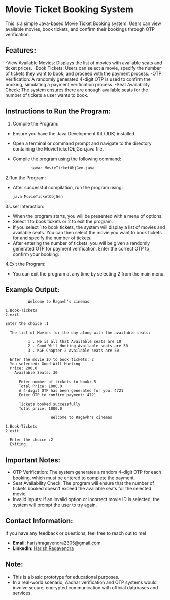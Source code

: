 # Movie Ticket Booking System

This is a simple Java-based Movie Ticket Booking system. Users can view available movies, book tickets, and confirm their bookings through OTP verification.

## Features:
  -View Available Movies: Displays the list of movies with available seats and ticket prices.
  -Book Tickets: Users can select a movie, specify the number of tickets they want to book, and proceed with the payment process.
  -OTP Verification: A randomly generated 4-digit OTP is used to confirm the booking, simulating a payment verification process.
  -Seat Availability Check: The system ensures there are enough available seats for the number of tickets a user wants to book.
  
## Instructions to Run the Program:
  1. Compile the Program:

  - Ensure you have the Java Development Kit (JDK) installed.
  - Open a terminal or command prompt and navigate to the directory containing the MovieTicketObjGen.java file.
  - Compile the program using the following command:
    
                javac MovieTicketObjGen.java
                
 2.Run the Program:

  - After successful compilation, run the program using:

        java MovieTicketObjGen
    
  3.User Interaction:

  - When the program starts, you will be presented with a menu of options.
  - Select 1 to book tickets or 2 to exit the program.
  - If you select 1 to book tickets, the system will display a list of movies and available seats. You can then select the movie you want to book tickets for and specify the number of tickets.
  - After entering the number of tickets, you will be given a randomly generated OTP for payment verification.
    Enter the correct OTP to confirm your booking.

  4.Exit the Program:

  - You can exit the program at any time by selecting 2 from the main menu.
    
## Example Output:
          
    
              Welcome to Ragavh's cinemas

    1.Book-Tickets
    2.exit

    Enter the choice :1

      The list of Movies for the day along with the available seats:

              1 . He is all that Available seats are 10
              2 . Good Will Hunting Available seats are 30
              3 . KGF Chapter-2 Available seats are 50

      Enter the movie ID to book tickets: 2
      You selected: Good Will Hunting
      Price: 200.0
        Available Seats: 30

          Enter number of tickets to book: 5
          Total Price: 1000.0
          A 4-digit OTP has been generated for you: 4721
          Enter OTP to confirm payment: 4721
          
          Tickets booked successfully
          Total price: 1000.0

                        Welcome to Ragavh's cinemas

    1.Book-Tickets
    2.exit

      Enter the choice :2
      Exiting...


## Important Notes:

  - OTP Verification: The system generates a random 4-digit OTP for each booking, which must be entered to complete the payment.
  -  Seat Availability Check: The program will ensure that the number of tickets booked doesn't exceed the available seats for the selected movie.
  -  Invalid Inputs: If an invalid option or incorrect movie ID is selected, the system will prompt the user to try again.
  
## Contact Information:
If you have any feedback or questions, feel free to reach out to me!

- **Email**: [harishragavendra2305@gmail.com](mailto:harishragavendra2305@gmail.com)
- **LinkedIn**: [Harish Ragavendra](https://www.linkedin.com/in/harishragavendra23)

## Note:
- This is a basic prototype for educational purposes.
- In a real-world scenario, Aadhar verification and OTP systems would involve secure, encrypted communication with official databases and services.

